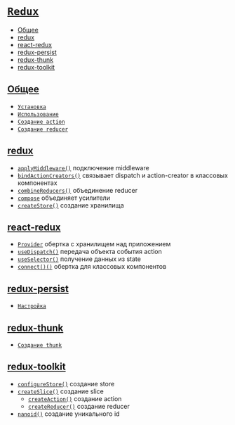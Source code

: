 # [`Redux`](../index.md)

- [Общее](#общее)
- [redux](#redux-1)
- [react-redux](#react-redux)
- [redux-persist](#redux-persist)
- [redux-thunk](#redux-thunk)
- [redux-toolkit](#redux-toolkit)

## [Общее](#redux)

- [`Установка`](./Общее/Установка.md)
- [`Использование`](./Общее/Использование.md)
- [`Создание action`](<./Общее/Создание action.md>)
- [`Создание reducer`](<./Общее/Создание reducer.md>)

## [redux](#redux)

- [`applyMiddleware()`](./redux/applyMiddleware.md) подключение middleware
- [`bindActionCreators()`](./redux/bindActionCreators.md) связывает dispatch и action-creator в классовых компонентах
- [`combineReducers()`](./redux/combineReducers.md) объединение reducer
- [`compose`](./redux/compose.md) объединяет усилители
- [`createStore()`](./redux/createStore.md) создание хранилища

## [react-redux](#redux)

- [`Provider`](./react-redux/Provider.md) обертка с хранилищем над приложением
- [`useDispatch()`](./react-redux/useDispatch.md) передача объекта события action
- [`useSelector()`](./react-redux/useSelector.md) получение данных из state
- [`connect()()`](./react-redux/connect.md) обертка для классовых компонентов

## [redux-persist](#redux)

- [`Настройка`](./redux-persist/Настройка.md)

## [redux-thunk](#redux)

- [`Создание thunk`](<./redux-thunk/Создание thunk.md>)

## [redux-toolkit](#redux)

- [`configureStore()`](./redux-toolkit/configureStore.md) создание store
- [`createSlice()`](./redux-toolkit/createSlice.md) создание slice
  - [`createAction()`](./redux-toolkit/createAction.md) создание action
  - [`createReducer()`](./redux-toolkit/createReducer.md) создание reducer
- [`nanoid()`](./redux-toolkit/nanoid.md) создание уникального id
